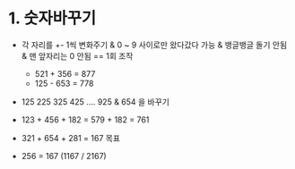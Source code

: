 



# 1. 숫자바꾸기

+ 각 자리를 +- 1씩 변화주기 & 0 ~ 9 사이로만 왔다갔다 가능 & 뱅글뱅글 돌기 안됨 & 맨 앞자리는 0 안됨 == 1회 조작
  + 521 + 356 = 877
  + 125 - 653 = 778
+ 125 225 325 425 .... 925 & 654 을 바꾸기

+ 123 + 456 + 182 = 579 + 182 = 761
+ 321 + 654 + 281 = 167 목표
+ 256 = 167 (1167 / 2167)
